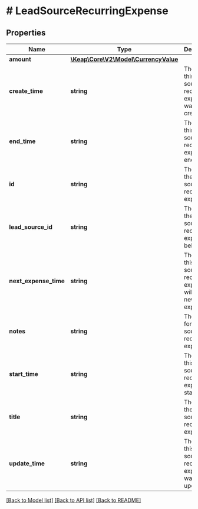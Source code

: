 # # LeadSourceRecurringExpense

## Properties

Name | Type | Description | Notes
------------ | ------------- | ------------- | -------------
**amount** | [**\Keap\Core\V2\Model\CurrencyValue**](CurrencyValue.md) |  | [optional]
**create_time** | **string** | The time this lead source recurring expense was created | [optional]
**end_time** | **string** | The time this lead source recurring expense end | [optional]
**id** | **string** | The ID of the lead source recurring expense | [optional]
**lead_source_id** | **string** | The ID of the lead source the recurring expense belongs to | [optional]
**next_expense_time** | **string** | The time this lead source recurring expense will incur a new expense | [optional]
**notes** | **string** | The notes for the lead source recurring expense | [optional]
**start_time** | **string** | The time this lead source recurring expense starts | [optional]
**title** | **string** | The title of the lead source recurring expense | [optional]
**update_time** | **string** | The time this lead source recurring expense was last updated | [optional]

[[Back to Model list]](../../README.md#models) [[Back to API list]](../../README.md#endpoints) [[Back to README]](../../README.md)
